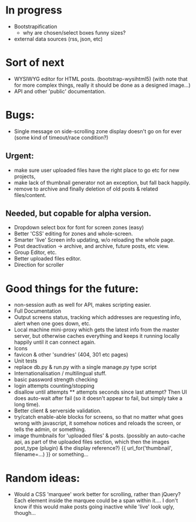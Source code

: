 # In progress

- Bootstrapification
  - why are chosen/select boxes funny sizes?
- external data sources (rss, json, etc)

# Sort of next

- WYSIWYG editor for HTML posts. (bootstrap-wysihtml5) (with note that for more complex things, really it should be done as a designed image...)
- API and other 'public' documentation.

# Bugs:

- Single message on side-scrolling zone display doesn't go on for ever (some kind of timeout/race condition?)

## Urgent:

- make sure user uploaded files have the right place to go etc for new projects,
- make lack of thumbnail generator not an exception, but fall back happily.
- remove to archive and finally deletion of old posts & related files/content.

## Needed, but copable for alpha version.

- Dropdown select box for font for screen zones (easy)
- Better 'CSS' editing for zones and whole-screen.
- Smarter 'live' Screen info updating, w/o reloading the whole page.
- Post deactivation -> archive, and archive, future posts, etc view.
- Group Editor, etc.
- Better uploaded files editor.
- Direction for scroller

# Good things for the future:

- non-session auth as well for API, makes scripting easier.
- Full Documentation
- Output screens status, tracking which addresses are requesting info, alert when one goes down, etc.
- Local machine mini-proxy which gets the latest info from the master server, but otherwise caches everything
  and keeps it running locally happily until it can connect again.
- Icons
- favicon & other 'sundries' (404, 301 etc pages)
- Unit tests
- replace db.py & run.py with a single manage.py type script
- Internationalisation / multilingual stuff.
- basic password strength checking
- login attempts counting/stopping
- disallow until attempts \*\* attempts seconds since last attempt?  Then UI does auto-wait after fail (so it doesn't appear to fail, but simply take a long time).
- Better client & serverside validation.
- try/catch enable-able blocks for screens, so that no matter what goes wrong
  with javascript, it somehow notices and reloads the screen, or tells the
  admin, or something.
- image thumbnails for 'uploaded files' & posts.
  (possibly an auto-cache api, as part of the uploaded files section, which
  then the images post_type (plugin) & the display reference?)
  {{ url_for('thumbnail', filename=...) }} or something...

# Random ideas:

- Would a CSS 'marquee' work better for scrolling, rather than jQuery?  Each
  element inside the marquee could be a span within it....
  I don't know if this would make posts going inactive while 'live' look ugly,
  though...

